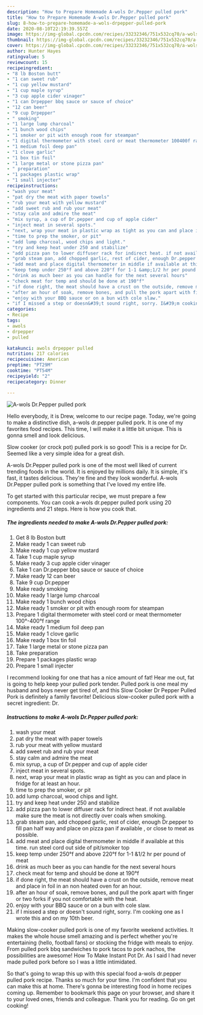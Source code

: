 ```yaml
---
description: "How to Prepare Homemade A-wols Dr.Pepper pulled pork"
title: "How to Prepare Homemade A-wols Dr.Pepper pulled pork"
slug: 8-how-to-prepare-homemade-a-wols-drpepper-pulled-pork
date: 2020-08-10T22:19:39.557Z
image: https://img-global.cpcdn.com/recipes/33232346/751x532cq70/a-wols-drpepper-pulled-pork-recipe-main-photo.jpg
thumbnail: https://img-global.cpcdn.com/recipes/33232346/751x532cq70/a-wols-drpepper-pulled-pork-recipe-main-photo.jpg
cover: https://img-global.cpcdn.com/recipes/33232346/751x532cq70/a-wols-drpepper-pulled-pork-recipe-main-photo.jpg
author: Hunter Hayes
ratingvalue: 5
reviewcount: 15
recipeingredient:
- "8 lb Boston butt"
- "1 can sweet rub"
- "1 cup yellow mustard"
- "1 cup maple syrup"
- "3 cup apple cider vinager"
- "1 can Drpepper bbq sauce or sauce of choice"
- "12 can beer"
- "9 cup Drpepper"
- " smoking"
- "1 large lump charcoal"
- "1 bunch wood chips"
- "1 smoker or pit with enough room for steampan"
- "1 digital thermometer with steel cord or meat thermometer 100400f range"
- "1 medium foil deep pan"
- "1 clove garlic"
- "1 box tin foil"
- "1 large metal or stone pizza pan"
- " preparation"
- "1 packages plastic wrap"
- "1 small injecter"
recipeinstructions:
- "wash your meat"
- "pat dry the meat with paper towels"
- "rub your meat with yellow mustard"
- "add sweet rub and rub your meat"
- "stay calm and admire the meat"
- "mix syrup, a cup of Dr.pepper and cup of apple cider"
- "inject meat in several spots."
- "next, wrap your meat in plastic wrap as tight as you can and place in fridge for at least an hour."
- "time to prep the smoker, or pit"
- "add lump charcoal, wood chips and light."
- "try and keep heat under 250 and stabilize"
- "add pizza pan to lower diffuser rack for indirect heat. if not available make sure the meat is not directly over coals when smoking."
- "grab steam pan, add chopped garlic, rest of cider, enough Dr.pepper to fill pan half way and place on pizza pan if available , or close to meat as possible."
- "add meat and place digital thermometer in middle if available at this time. run steel cord out side of pit/smoker top"
- "keep temp under 250°f and above 220°f for 1-1 &amp;1/2 hr per pound of meat"
- "drink as much beer as you can handle for the next several hours"
- "check meat for temp and should be done at 190°f"
- "if done right, the meat should have a crust on the outside, remove meat and place in foil in an non heated oven for an hour."
- "after an hour of soak, remove bones, and pull the pork apart with finger or two forks if you not comfortable with the heat."
- "enjoy with your BBQ sauce or on a bun with cole slaw."
- "if I missed a step or doesn&#39;t sound right, sorry. I&#39;m cooking one as I wrote this and on my 10th beer."
categories:
- Recipe
tags:
- awols
- drpepper
- pulled

katakunci: awols drpepper pulled 
nutrition: 217 calories
recipecuisine: American
preptime: "PT29M"
cooktime: "PT54M"
recipeyield: "2"
recipecategory: Dinner

---
```



![A-wols Dr.Pepper pulled pork](https://img-global.cpcdn.com/recipes/33232346/751x532cq70/a-wols-drpepper-pulled-pork-recipe-main-photo.jpg)

Hello everybody, it is Drew, welcome to our recipe page. Today, we're going to make a distinctive dish, a-wols dr.pepper pulled pork. It is one of my favorites food recipes. This time, I will make it a little bit unique. This is gonna smell and look delicious.

Slow cooker (or crock pot) pulled pork is so good! This is a recipe for Dr. Seemed like a very simple idea for a great dish.

A-wols Dr.Pepper pulled pork is one of the most well liked of current trending foods in the world. It is enjoyed by millions daily. It is simple, it's fast, it tastes delicious. They're fine and they look wonderful. A-wols Dr.Pepper pulled pork is something that I've loved my entire life.


To get started with this particular recipe, we must prepare a few components. You can cook a-wols dr.pepper pulled pork using 20 ingredients and 21 steps. Here is how you cook that.

##### The ingredients needed to make A-wols Dr.Pepper pulled pork:

1. Get 8 lb Boston butt
1. Make ready 1 can sweet rub
1. Make ready 1 cup yellow mustard
1. Take 1 cup maple syrup
1. Make ready 3 cup apple cider vinager
1. Take 1 can Dr.pepper bbq sauce or sauce of choice
1. Make ready 12 can beer
1. Take 9 cup Dr.pepper
1. Make ready  smoking
1. Make ready 1 large lump charcoal
1. Make ready 1 bunch wood chips
1. Make ready 1 smoker or pit with enough room for steampan
1. Prepare 1 digital thermometer with steel cord or meat thermometer 100°-400°f range
1. Make ready 1 medium foil deep pan
1. Make ready 1 clove garlic
1. Make ready 1 box tin foil
1. Take 1 large metal or stone pizza pan
1. Take  preparation
1. Prepare 1 packages plastic wrap
1. Prepare 1 small injecter


I recommend looking for one that has a nice amount of fat! Hear me out, fat is going to help keep your pulled pork tender. Pulled pork is one meal my husband and boys never get tired of, and this Slow Cooker Dr Pepper Pulled Pork is definitely a family favorite! Delicious slow-cooker pulled pork with a secret ingredient: Dr. 

##### Instructions to make A-wols Dr.Pepper pulled pork:

1. wash your meat
1. pat dry the meat with paper towels
1. rub your meat with yellow mustard
1. add sweet rub and rub your meat
1. stay calm and admire the meat
1. mix syrup, a cup of Dr.pepper and cup of apple cider
1. inject meat in several spots.
1. next, wrap your meat in plastic wrap as tight as you can and place in fridge for at least an hour.
1. time to prep the smoker, or pit
1. add lump charcoal, wood chips and light.
1. try and keep heat under 250 and stabilize
1. add pizza pan to lower diffuser rack for indirect heat. if not available make sure the meat is not directly over coals when smoking.
1. grab steam pan, add chopped garlic, rest of cider, enough Dr.pepper to fill pan half way and place on pizza pan if available , or close to meat as possible.
1. add meat and place digital thermometer in middle if available at this time. run steel cord out side of pit/smoker top
1. keep temp under 250°f and above 220°f for 1-1 &amp;1/2 hr per pound of meat
1. drink as much beer as you can handle for the next several hours
1. check meat for temp and should be done at 190°f
1. if done right, the meat should have a crust on the outside, remove meat and place in foil in an non heated oven for an hour.
1. after an hour of soak, remove bones, and pull the pork apart with finger or two forks if you not comfortable with the heat.
1. enjoy with your BBQ sauce or on a bun with cole slaw.
1. if I missed a step or doesn&#39;t sound right, sorry. I&#39;m cooking one as I wrote this and on my 10th beer.


Making slow-cooker pulled pork is one of my favorite weekend activities. It makes the whole house smell amazing and is perfect whether you&#39;re entertaining (hello, football fans) or stocking the fridge with meals to enjoy. From pulled pork bbq sandwiches to pork tacos to pork nachos, the possibilities are awesome! How To Make Instant Pot Dr. As I said I had never made pulled pork before so I was a little intimidated. 

So that's going to wrap this up with this special food a-wols dr.pepper pulled pork recipe. Thanks so much for your time. I'm confident that you can make this at home. There's gonna be interesting food in home recipes coming up. Remember to bookmark this page on your browser, and share it to your loved ones, friends and colleague. Thank you for reading. Go on get cooking!
